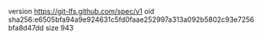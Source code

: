 version https://git-lfs.github.com/spec/v1
oid sha256:e6505bfa94a9e924631c5fd0faae252997a313a092b5802c93e7256bfa8d47dd
size 943
